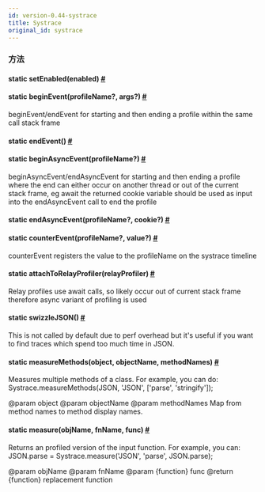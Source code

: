 ```yaml
---
id: version-0.44-systrace
title: Systrace
original_id: systrace
---
```


### 方法

<div class="props">
    <div class="prop"><h4 class="methodTitle"><a class="anchor" name="setenabled"></a><span
            class="methodType">static </span>setEnabled<span class="methodType">(enabled)</span> <a class="hash-link"
                                                                                                    href="#setenabled">#</a>
    </h4></div>
    <div class="prop"><h4 class="methodTitle"><a class="anchor" name="beginevent"></a><span
            class="methodType">static </span>beginEvent<span class="methodType">(profileName?, args?)</span> <a
            class="hash-link" href="#beginevent">#</a></h4>
        <div><p>beginEvent/endEvent for starting and then ending a profile within the same call stack frame</p></div>
    </div>
    <div class="prop"><h4 class="methodTitle"><a class="anchor" name="endevent"></a><span
            class="methodType">static </span>endEvent<span class="methodType">()</span> <a class="hash-link"
                                                                                            href="#endevent">#</a>
    </h4></div>
    <div class="prop"><h4 class="methodTitle"><a class="anchor" name="beginasyncevent"></a><span class="methodType">static </span>beginAsyncEvent<span
            class="methodType">(profileName?)</span> <a class="hash-link"
                                                        href="#beginasyncevent">#</a></h4>
        <div><p>beginAsyncEvent/endAsyncEvent for starting and then ending a profile where the end can either
            occur on another thread or out of the current stack frame, eg await
            the returned cookie variable should be used as input into the endAsyncEvent call to end the profile</p>
        </div>
    </div>
    <div class="prop"><h4 class="methodTitle"><a class="anchor" name="endasyncevent"></a><span
            class="methodType">static </span>endAsyncEvent<span class="methodType">(profileName?, cookie?)</span> <a
            class="hash-link" href="#endasyncevent">#</a></h4></div>
    <div class="prop"><h4 class="methodTitle"><a class="anchor" name="counterevent"></a><span
            class="methodType">static </span>counterEvent<span class="methodType">(profileName?, value?)</span> <a
            class="hash-link" href="#counterevent">#</a></h4>
        <div><p>counterEvent registers the value to the profileName on the systrace timeline</p></div>
    </div>
    <div class="prop"><h4 class="methodTitle"><a class="anchor" name="attachtorelayprofiler"></a><span
            class="methodType">static </span>attachToRelayProfiler<span class="methodType">(relayProfiler)</span> <a
            class="hash-link" href="#attachtorelayprofiler">#</a></h4>
        <div><p>Relay profiles use await calls, so likely occur out of current stack frame
            therefore async variant of profiling is used</p></div>
    </div>
    <div class="prop"><h4 class="methodTitle"><a class="anchor" name="swizzlejson"></a><span
            class="methodType">static </span>swizzleJSON<span class="methodType">()</span> <a class="hash-link"
                                                                                               href="#swizzlejson">#</a>
    </h4>
        <div><p>This is not called by default due to perf overhead but it's useful
            if you want to find traces which spend too much time in JSON.</p></div>
    </div>
    <div class="prop"><h4 class="methodTitle"><a class="anchor" name="measuremethods"></a><span class="methodType">static </span>measureMethods<span
            class="methodType">(object, objectName, methodNames)</span> <a class="hash-link"
                                                                           href="#measuremethods">#</a>
    </h4>
        <div><p>Measures multiple methods of a class. For example, you can do:
            Systrace.measureMethods(JSON, 'JSON', ['parse', 'stringify']);</p>
            <p>@param object
                @param objectName
                @param methodNames Map from method names to method display names.</p></div>
    </div>
    <div class="prop"><h4 class="methodTitle"><a class="anchor" name="measure"></a><span
            class="methodType">static </span>measure<span class="methodType">(objName, fnName, func)</span> <a
            class="hash-link" href="#measure">#</a></h4>
        <div><p>Returns an profiled version of the input function. For example, you can:
            JSON.parse = Systrace.measure('JSON', 'parse', JSON.parse);</p>
            <p>@param objName
                @param fnName
                @param {function} func
                @return {function} replacement function</p></div>
    </div>
</div>

